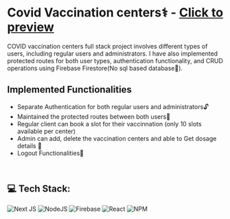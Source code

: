 # Covid Vaccination centers⚕️ - <a href ="https://peaceful-capybara-a4c087.netlify.app">Click to preview</a>
COVID vaccination centers full stack project involves different types of users, including regular users and administrators. I have also implemented protected routes for both user types, authentication functionality, and CRUD operations using Firebase Firestore(No sql based database📑).

## Implemented Functionalities
- Separate Authentication for both regular users and administrators🔓
- Maintained the protected routes between both users🔐
- Regular client can  book a slot for their vaccinnation (only 10 slots available per center)
- Admin can add, delete the vaccination centers and able to Get dosage details 💉
- Logout Functionalities🔐

<br>

## 💻 Tech Stack:
![Next JS](https://img.shields.io/badge/Next-black?style=for-the-badge&logo=next.js&logoColor=white) ![NodeJS](https://img.shields.io/badge/node.js-6DA55F?style=for-the-badge&logo=node.js&logoColor=white) ![Firebase](https://img.shields.io/badge/firebase-%23039BE5.svg?style=for-the-badge&logo=firebase) ![React](https://img.shields.io/badge/react-%2320232a.svg?style=for-the-badge&logo=react&logoColor=%2361DAFB) ![NPM](https://img.shields.io/badge/NPM-%23000000.svg?style=for-the-badge&logo=npm&logoColor=white)
